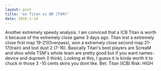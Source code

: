 ```yaml
---
layout: post
title: "ex Titan vs QM (TSM)"
date: 2016-1-14
---
```


Another extremely speedy analysis. I am conviced that a ICB Titan is worth it because of the extremely close game 3 days ago.
Titan lost a extremely close first map 19-21(Overpass), won a extremely close second map 21-17(train) and lost dust 2 (7-16).
Basically Titan's best players are ScreaM and shox while TSM's whole team are pretty good but if you want names- device and dupreeh (I think). Looking at this, I guess it is kinda worth it to chuck in those 3 -10 cents skins you dont like.
Bet: Titan (ICB)
Risk: HIGH
